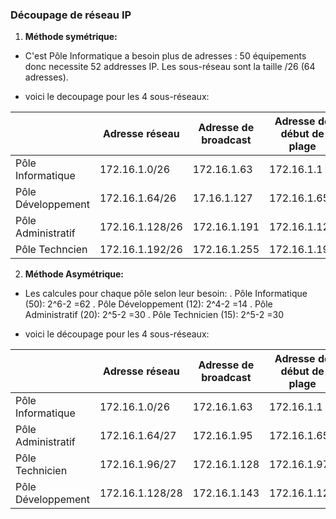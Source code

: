### Découpage de réseau IP
 
 1.  **Méthode symétrique:** 

- C'est Pôle Informatique a besoin plus de adresses : 50 équipements donc necessite 52 addresses IP.
  Les sous-réseau sont la taille /26 (64 adresses).

- voici le decoupage pour les 4 sous-réseaux:
  
|   | **Adresse réseau** | **Adresse de broadcast** | **Adresse de début de plage** | **Adresse de finde plage**|
|--------------------------|--------------------------|-------------------------------|------------------------|------------------------|
| Pôle Informatique       | 172.16.1.0/26   | 172.16.1.63  |172.16.1.1 |172.16.1.62 |
| Pôle Développement      | 172.16.1.64/26 | 17.16.1.127  |172.16.1.65 |172.16.1.126 |
| Pôle Administratif     | 172.16.1.128/26 | 172.16.1.191 |172.16.1.129 |172.16.1.190|
| Pôle Techncien         | 172.16.1.192/26|172.16.1.255|172.16.1.193 | 172.16.1..254|

2.  **Méthode Asymétrique:**
- Les calcules pour chaque pôle selon leur besoin:
   . Pôle Informatique (50): 2^6-2 =62
   . Pôle Développement (12): 2^4-2 =14
   . Pôle Administratif (20): 2^5-2 =30
   . Pôle Technicien (15): 2^5-2 =30
  
- voici le découpage pour les 4 sous-réseaux:
  
|   | **Adresse réseau** | **Adresse de broadcast** | **Adresse de début de plage** | **Adresse de finde plage**|
|--------------------------|--------------------------|-------------------------------|------------------------|------------------------|
| Pôle Informatique       |172.16.1.0/26 |172.16.1.63 | 172.16.1.1| 172.16.1.62|
| Pôle Administratif      | 172.16.1.64/27 |172.16.1.95| 172.16.1.65|172.16.1.94 |
| Pôle Technicien     |172.16.1.96/27| 172.16.1.128 | 172.16.1.97|172.16.1.127|
| Pôle Développement|172.16.1.128/28|172.16.1.143|172.16.1.129 |172.16.1.142 |

